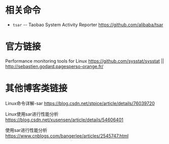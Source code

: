 
# 相关命令

- `tsar` -- Taobao System Activity Reporter https://github.com/alibaba/tsar

# 官方链接

Performance monitoring tools for Linux https://github.com/sysstat/sysstat || http://sebastien.godard.pagesperso-orange.fr/

# 其他博客类链接

Linux命令详解-sar https://blog.csdn.net/stpice/article/details/76039720

Linux使用sar进行性能分析 https://blog.csdn.net/xusensen/article/details/54606401

使用sar进行性能分析 https://www.cnblogs.com/bangerlee/articles/2545747.html

